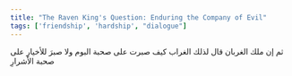 ```yaml
---
title: "The Raven King's Question: Enduring the Company of Evil"
tags: ['friendship', 'hardship', "dialogue"]
---
```


 ثم إن ملك الغربان قال لذلك الغراب كيف صبرت على صحبة البوم ولا صبرَ للأخيارِ على صحبة الأشرارِ
